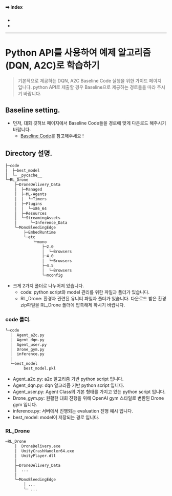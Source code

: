
#### ➡️ Index
- []()
- []()

---

# Python API를 사용하여 예제 알고리즘 (DQN, A2C)로 학습하기

> 기본적으로 제공하는 DQN, A2C Baseline Code 실행을 위한 가이드 페이지 입니다.
> python API로 제출할 경우 Baseline으로 제공하는 경로들을 따라 주시기 바랍니다.

## Baseline setting.
- 먼저, 대회 깃허브 페이지에서 Baseline Code들을 경로에 맞게 다운로드 해주시기 바랍니다.
  - [Baseline Code](https://github.com/reinforcement-learning-kr/2021_RLKR_Drone_Delivery_Challenge_with_Unity/tree/master/baseline)를 참고해주세요 !

## Directory 설명.
```bash
├─code
│  ├─best_model
│  └─__pycache__
└─RL_Drone
    ├─DroneDelivery_Data
    │  ├─Managed
    │  ├─ML-Agents
    │  │  └─Timers
    │  ├─Plugins
    │  │  └─x86_64
    │  ├─Resources
    │  └─StreamingAssets
    │      └─Inference_Data
    └─MonoBleedingEdge
        ├─EmbedRuntime
        └─etc
            └─mono
                ├─2.0
                │  └─Browsers
                ├─4.0
                │  └─Browsers
                ├─4.5
                │  └─Browsers
                └─mconfig
```
- 크게 2가지 폴더로 나누어져 있습니다.
  - code: python script와 model 관리를 위한 파일과 폴더가 있습니다.
  - RL_Drone: 환경과 관련된 유니티 파일과 폴더가 있습니다. 다운로드 받은 환경 zip파일을 RL_Drone 폴더에 압축해제 하시기 바랍니다.
### code 폴더.
```bash
└─code
  │  Agent_a2c.py
  │  Agent_dqn.py
  │  Agent_user.py
  │  Drone_gym.py
  │  inference.py
  │
  └─best_model
        best_model.pkl
```
- Agent_a2c.py: a2c 알고리즘 기반 python script 입니다.
- Agent_dqn.py: dqn 알고리즘 기반 python script 입니다.
- Agent_user.py: Agent Class의 기본 형태를 가지고 있는 python script 입니다.
- Drone_gym.py: 원활한 대회 진행을 위해 OpenAI gym 스타일로 변환된 Drone gym 입니다.
- inference.py: 서버에서 진행되는 evaluation 진행 예시 입니다.
- best_model: model이 저장되는 경로 입니다.

### RL_Drone
```bash
─RL_Drone
    │  DroneDelivery.exe
    │  UnityCrashHandler64.exe
    │  UnityPlayer.dll
    │
    ├─DroneDelivery_Data
    │  ...
    │
    └─MonoBleedingEdge
        │ ...
        └─ ...
```
